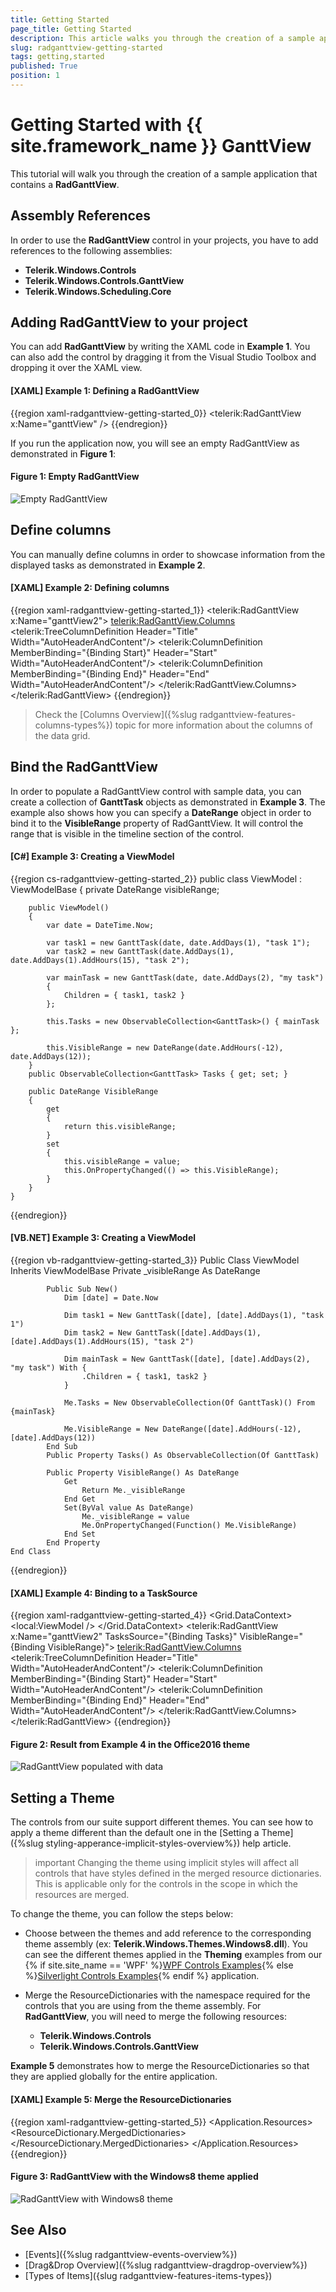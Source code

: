 ```yaml
---
title: Getting Started
page_title: Getting Started
description: This article walks you through the creation of a sample application containing RadGanttView.
slug: radganttview-getting-started
tags: getting,started
published: True
position: 1
---
```


# Getting Started with {{ site.framework_name }} GanttView

This tutorial will walk you through the creation of a sample application that contains a __RadGanttView__.

## Assembly References

In order to use the __RadGanttView__ control in your projects, you have to add references to the following assemblies:			

* __Telerik.Windows.Controls__
* __Telerik.Windows.Controls.GanttView__
* __Telerik.Windows.Scheduling.Core__

## Adding RadGanttView to your project

You can add __RadGanttView__ by writing the XAML code in __Example 1__. You can also add the control by dragging it from the Visual Studio Toolbox and dropping it over the XAML view. 

#### __[XAML] Example 1: Defining a RadGanttView__

{{region xaml-radganttview-getting-started_0}}
	<UserControl xmlns:telerik="http://schemas.telerik.com/2008/xaml/presentation">
	    <Grid>
	        <telerik:RadGanttView x:Name="ganttView" />
	    </Grid>
	</UserControl>
{{endregion}}

If you run the application now, you will see an empty RadGanttView as demonstrated in __Figure 1__:

#### __Figure 1: Empty RadGanttView__
![Empty RadGanttView](images/ganttview_gettingstarted_010.png)

## Define columns

You can manually define columns in order to showcase information from the displayed tasks as demonstrated in __Example 2__.

#### __[XAML] Example 2: Defining columns__

{{region xaml-radganttview-getting-started_1}}
	<telerik:RadGanttView x:Name="ganttView2">
	    <telerik:RadGanttView.Columns>
	        <telerik:TreeColumnDefinition Header="Title" Width="AutoHeaderAndContent"/>
	        <telerik:ColumnDefinition MemberBinding="{Binding Start}" Header="Start" Width="AutoHeaderAndContent"/>
	        <telerik:ColumnDefinition MemberBinding="{Binding End}" Header="End" Width="AutoHeaderAndContent"/>
	    </telerik:RadGanttView.Columns>
	</telerik:RadGanttView>
{{endregion}}

>Check the [Columns Overview]({%slug radganttview-features-columns-types%}) topic for more information about the columns of the data grid.    

## Bind the RadGanttView

In order to populate a RadGanttView control with sample data, you can create a collection of __GanttTask__ objects as demonstrated in __Example 3__. The example also shows how you can specify a __DateRange__ object in order to bind it to the __VisibleRange__ property of RadGanttView. It will control the range that is visible in the timeline section of the control.  

#### __[C#] Example 3: Creating a ViewModel__

{{region cs-radganttview-getting-started_2}}
    public class ViewModel : ViewModelBase
    {
        private DateRange visibleRange;

        public ViewModel()
        {
            var date = DateTime.Now;

            var task1 = new GanttTask(date, date.AddDays(1), "task 1");
            var task2 = new GanttTask(date.AddDays(1), date.AddDays(1).AddHours(15), "task 2");

            var mainTask = new GanttTask(date, date.AddDays(2), "my task")
            {
                Children = { task1, task2 }
            };

            this.Tasks = new ObservableCollection<GanttTask>() { mainTask };

            this.VisibleRange = new DateRange(date.AddHours(-12), date.AddDays(12));
        }
        public ObservableCollection<GanttTask> Tasks { get; set; }

        public DateRange VisibleRange
        {
            get
            {
                return this.visibleRange;
            }
            set
            {
                this.visibleRange = value;
                this.OnPropertyChanged(() => this.VisibleRange);
            }
        }
    }
{{endregion}}

#### __[VB.NET] Example 3: Creating a ViewModel__

{{region vb-radganttview-getting-started_3}}
	Public Class ViewModel
		Inherits ViewModelBase
			Private _visibleRange As DateRange

			Public Sub New()
				Dim [date] = Date.Now

				Dim task1 = New GanttTask([date], [date].AddDays(1), "task 1")
				Dim task2 = New GanttTask([date].AddDays(1), [date].AddDays(1).AddHours(15), "task 2")

				Dim mainTask = New GanttTask([date], [date].AddDays(2), "my task") With {
					.Children = { task1, task2 }
				}

				Me.Tasks = New ObservableCollection(Of GanttTask)() From {mainTask}

				Me.VisibleRange = New DateRange([date].AddHours(-12), [date].AddDays(12))
			End Sub
			Public Property Tasks() As ObservableCollection(Of GanttTask)

			Public Property VisibleRange() As DateRange
				Get
					Return Me._visibleRange
				End Get
				Set(ByVal value As DateRange)
					Me._visibleRange = value
					Me.OnPropertyChanged(Function() Me.VisibleRange)
				End Set
			End Property
	End Class
{{endregion}}

#### __[XAML] Example 4: Binding to a TaskSource__

{{region xaml-radganttview-getting-started_4}}
	<Grid>
        <Grid.DataContext>
            <local:ViewModel />
        </Grid.DataContext>
        <telerik:RadGanttView x:Name="ganttView2" TasksSource="{Binding Tasks}" VisibleRange="{Binding VisibleRange}">
            <telerik:RadGanttView.Columns>
                <telerik:TreeColumnDefinition Header="Title" Width="AutoHeaderAndContent"/>
                <telerik:ColumnDefinition MemberBinding="{Binding Start}" Header="Start" Width="AutoHeaderAndContent"/>
                <telerik:ColumnDefinition MemberBinding="{Binding End}" Header="End" Width="AutoHeaderAndContent"/>
            </telerik:RadGanttView.Columns>
        </telerik:RadGanttView>
    </Grid>
{{endregion}}

#### __Figure 2: Result from Example 4 in the Office2016 theme__

![RadGanttView populated with data](images/ganttview_gettingstarted_020.png)

## Setting a Theme

The controls from our suite support different themes. You can see how to apply a theme different than the default one in the [Setting a Theme]({%slug styling-apperance-implicit-styles-overview%}) help article.

>important Changing the theme using implicit styles will affect all controls that have styles defined in the merged resource dictionaries. This is applicable only for the controls in the scope in which the resources are merged. 

To change the theme, you can follow the steps below:
* Choose between the themes and add reference to the corresponding theme assembly (ex: **Telerik.Windows.Themes.Windows8.dll**). You can see the different themes applied in the **Theming** examples from our {% if site.site_name == 'WPF' %}[WPF Controls Examples](https://demos.telerik.com/wpf/){% else %}[Silverlight Controls Examples](https://demos.telerik.com/silverlight/#GridView/Theming){% endif %} application.

* Merge the ResourceDictionaries with the namespace required for the controls that you are using from the theme assembly. For __RadGanttView__, you will need to merge the following resources:

	* __Telerik.Windows.Controls__
	* __Telerik.Windows.Controls.GanttView__

__Example 5__ demonstrates how to merge the ResourceDictionaries so that they are applied globally for the entire application.

#### __[XAML] Example 5: Merge the ResourceDictionaries__  
{{region xaml-radganttview-getting-started_5}}
	<Application.Resources>
		<ResourceDictionary>
			<ResourceDictionary.MergedDictionaries>
				<ResourceDictionary Source="/Telerik.Windows.Themes.Windows8;component/Themes/System.Windows.xaml"/>
				<ResourceDictionary Source="/Telerik.Windows.Themes.Windows8;component/Themes/Telerik.Windows.Controls.xaml"/>
				<ResourceDictionary Source="/Telerik.Windows.Themes.Windows8;component/Themes/Telerik.Windows.Controls.GanttView.xaml"/>
			</ResourceDictionary.MergedDictionaries>
		</ResourceDictionary>
	</Application.Resources>
{{endregion}}
	
#### __Figure 3: RadGanttView with the Windows8 theme applied__
![RadGanttView with Windows8 theme](images/ganttview_gettingstarted_windows8theme.png)

## See Also

* [Events]({%slug radganttview-events-overview%})
* [Drag&Drop Overview]({%slug radganttview-dragdrop-overview%})
* [Types of Items]({slug radganttview-features-items-types})
